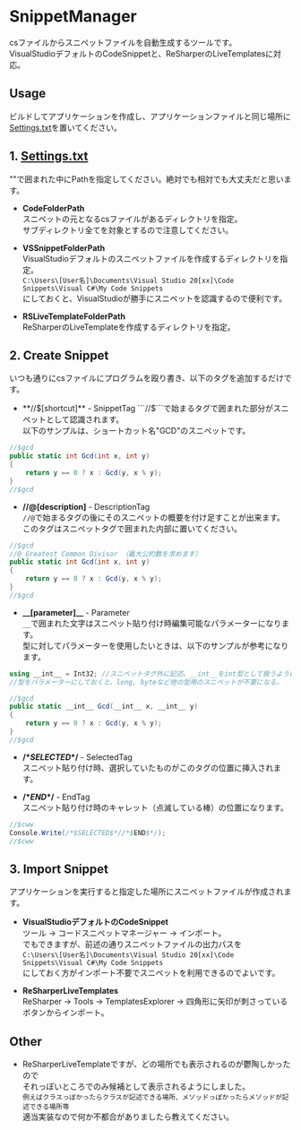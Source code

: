 # SnippetManager
csファイルからスニペットファイルを自動生成するツールです。  
VisualStudioデフォルトのCodeSnippetと、ReSharperのLiveTemplatesに対応。

## Usage
ビルドしてアプリケーションを作成し、アプリケーションファイルと同じ場所に[Settings.txt](/Settings/Settings.txt)を置いてください。  

## 1. [Settings.txt](/Settings/Settings.txt)
""で囲まれた中にPathを指定してください。絶対でも相対でも大丈夫だと思います。

* **CodeFolderPath**  
スニペットの元となるcsファイルがあるディレクトリを指定。  
サブディレクトリ全てを対象とするので注意してください。

* **VSSnippetFolderPath**  
VisualStudioデフォルトのスニペットファイルを作成するディレクトリを指定。  
```C:\Users\[User名]\Documents\Visual Studio 20[xx]\Code Snippets\Visual C#\My Code Snippets```  
にしておくと、VisualStudioが勝手にスニペットを認識するので便利です。

* **RSLiveTemplateFolderPath**  
ReSharperのLiveTemplateを作成するディレクトリを指定。 

## 2. Create Snippet
いつも通りにcsファイルにプログラムを殴り書き、以下のタグを追加するだけです。

* **//$[shortcut]** - SnippetTag  
```//$```で始まるタグで囲まれた部分がスニペットとして認識されます。  
以下のサンプルは、ショートカット名"GCD"のスニペットです。
```csharp
//$gcd
public static int Gcd(int x, int y)
{
    return y == 0 ? x : Gcd(y, x % y);
}
//$gcd
```

* **//@[description]** - DescriptionTag  
```//@```で始まるタグの後にそのスニペットの概要を付け足すことが出来ます。  
このタグはスニペットタグで囲まれた内部に置いてください。  
```csharp
//$gcd
//@ Greatest Common Divisor （最大公約数を求めます）
public static int Gcd(int x, int y)
{
    return y == 0 ? x : Gcd(y, x % y);
}
//$gcd
```

* **\_\_[parameter]\_\_** - Parameter  
```__```で囲まれた文字はスニペット貼り付け時編集可能なパラメーターになります。  
型に対してパラメーターを使用したいときは、以下のサンプルが参考になります。  
```csharp
using __int__ = Int32; //スニペットタグ外に記述。__int__をint型として扱うようにしコンパイルが通るように。
//型をパラメーターにしておくと、long, byteなど他の型用のスニペットが不要になる。

//$gcd
public static __int__ Gcd(__int__ x, __int__ y)
{
    return y == 0 ? x : Gcd(y, x % y);
}
//$gcd
```

* **/\*$SELECTED$\*/** - SelectedTag  
スニペット貼り付け時、選択していたものがこのタグの位置に挿入されます。  

* **/\*$END$\*/** - EndTag  
スニペット貼り付け時のキャレット（点滅している棒）の位置になります。

```csharp
//$cww
Console.Write(/*$SELECTED$*//*$END$*/);
//$cww
```

## 3. Import Snippet
アプリケーションを実行すると指定した場所にスニペットファイルが作成されます。

* **VisualStudioデフォルトのCodeSnippet**  
ツール → コードスニペットマネージャー → インポート。  
でもできますが、前述の通りスニペットファイルの出力パスを  
```C:\Users\[User名]\Documents\Visual Studio 20[xx]\Code Snippets\Visual C#\My Code Snippets```  
にしておく方がインポート不要でスニペットを利用できるのでよいです。

* **ReSharperLiveTemplates**  
ReSharper → Tools → TemplatesExplorer → 四角形に矢印が刺さっているボタンからインポート。

## Other
* ReSharperLiveTemplateですが、どの場所でも表示されるのが鬱陶しかったので  
それっぽいところでのみ候補として表示されるようにしました。  
```例えばクラスっぽかったらクラスが記述できる場所、メソッドっぽかったらメソッドが記述できる場所等```  
適当実装なので何か不都合がありましたら教えてください。  

